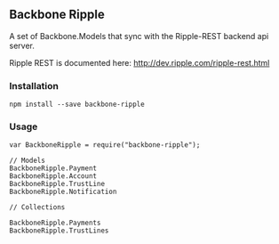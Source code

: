 ## Backbone Ripple

A set of Backbone.Models that sync with the Ripple-REST
backend api server.

Ripple REST is documented here: http://dev.ripple.com/ripple-rest.html

### Installation

    npm install --save backbone-ripple

### Usage

    var BackboneRipple = require("backbone-ripple");

    // Models
    BackboneRipple.Payment
    BackboneRipple.Account
    BackboneRipple.TrustLine
    BackboneRipple.Notification

    // Collections

    BackboneRipple.Payments
    BackboneRipple.TrustLines
    
